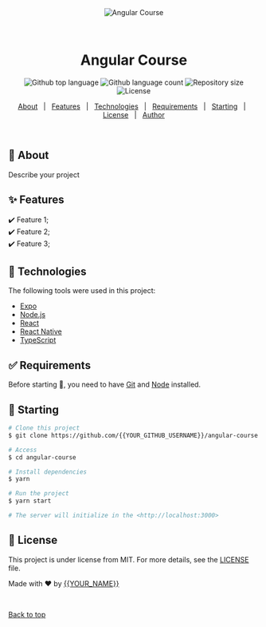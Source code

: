 <div align="center" id="top"> 
  <img src="./.github/app.gif" alt="Angular Course" />

  &#xa0;

  <!-- <a href="https://angularcourse.netlify.app">Demo</a> -->
</div>

<h1 align="center">Angular Course</h1>

<p align="center">
  <img alt="Github top language" src="https://img.shields.io/github/languages/top/{{YOUR_GITHUB_USERNAME}}/angular-course?color=56BEB8">

  <img alt="Github language count" src="https://img.shields.io/github/languages/count/{{YOUR_GITHUB_USERNAME}}/angular-course?color=56BEB8">

  <img alt="Repository size" src="https://img.shields.io/github/repo-size/{{YOUR_GITHUB_USERNAME}}/angular-course?color=56BEB8">

  <img alt="License" src="https://img.shields.io/github/license/{{YOUR_GITHUB_USERNAME}}/angular-course?color=56BEB8">

  <!-- <img alt="Github issues" src="https://img.shields.io/github/issues/{{YOUR_GITHUB_USERNAME}}/angular-course?color=56BEB8" /> -->

  <!-- <img alt="Github forks" src="https://img.shields.io/github/forks/{{YOUR_GITHUB_USERNAME}}/angular-course?color=56BEB8" /> -->

  <!-- <img alt="Github stars" src="https://img.shields.io/github/stars/{{YOUR_GITHUB_USERNAME}}/angular-course?color=56BEB8" /> -->
</p>

<!-- Status -->

<!-- <h4 align="center"> 
	🚧  Angular Course 🚀 Under construction...  🚧
</h4> 

<hr> -->

<p align="center">
  <a href="#dart-about">About</a> &#xa0; | &#xa0; 
  <a href="#sparkles-features">Features</a> &#xa0; | &#xa0;
  <a href="#rocket-technologies">Technologies</a> &#xa0; | &#xa0;
  <a href="#white_check_mark-requirements">Requirements</a> &#xa0; | &#xa0;
  <a href="#checkered_flag-starting">Starting</a> &#xa0; | &#xa0;
  <a href="#memo-license">License</a> &#xa0; | &#xa0;
  <a href="https://github.com/{{YOUR_GITHUB_USERNAME}}" target="_blank">Author</a>
</p>

<br>

## :dart: About ##

Describe your project

## :sparkles: Features ##

:heavy_check_mark: Feature 1;\
:heavy_check_mark: Feature 2;\
:heavy_check_mark: Feature 3;

## :rocket: Technologies ##

The following tools were used in this project:

- [Expo](https://expo.io/)
- [Node.js](https://nodejs.org/en/)
- [React](https://pt-br.reactjs.org/)
- [React Native](https://reactnative.dev/)
- [TypeScript](https://www.typescriptlang.org/)

## :white_check_mark: Requirements ##

Before starting :checkered_flag:, you need to have [Git](https://git-scm.com) and [Node](https://nodejs.org/en/) installed.

## :checkered_flag: Starting ##

```bash
# Clone this project
$ git clone https://github.com/{{YOUR_GITHUB_USERNAME}}/angular-course

# Access
$ cd angular-course

# Install dependencies
$ yarn

# Run the project
$ yarn start

# The server will initialize in the <http://localhost:3000>
```

## :memo: License ##

This project is under license from MIT. For more details, see the [LICENSE](LICENSE.md) file.


Made with :heart: by <a href="https://github.com/{{YOUR_GITHUB_USERNAME}}" target="_blank">{{YOUR_NAME}}</a>

&#xa0;

<a href="#top">Back to top</a>
